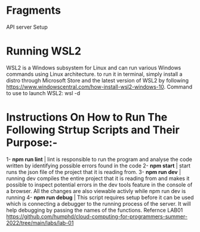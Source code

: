 # Fragments
API server Setup

# Running WSL2
WSL2 is a Windows subsystem for Linux and can run various Windows commands using Linux architecture. to run it in terminal, simply install a distro through Microsoft Store and the latest version of WSL2 by following https://www.windowscentral.com/how-install-wsl2-windows-10. 
Command to use to launch WSL2: wsl -d <distroName>

# Instructions On How to Run The Following Strtup Scripts and Their Purpose:-
1- **npm run lint** | lint is responsible to run the program and analyse the code written by identifying possible errors found in the  code
2- **npm start** | start runs the json file of the project that it is reading from. 
3- **npm run dev** | running dev compiles the entire project that it is reading from and makes it possible to inspect potential errors in the dev tools feature in the console of a browser. All the changes are also viewable activly while npm run dev is running
4- **npm run debug** | This script requires setup before it can be used which is connecting a debugger to the running process of the server. It will help debugging by passing the names of the functions. Refernce LAB01 https://github.com/humphd/cloud-computing-for-programmers-summer-2022/tree/main/labs/lab-01
